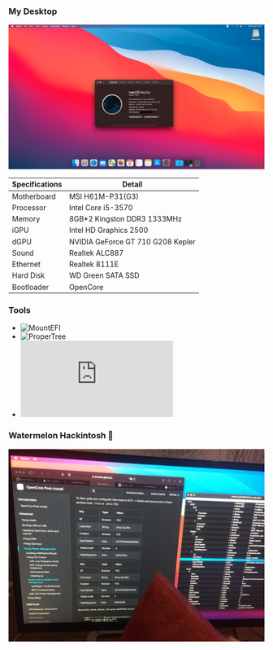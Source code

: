 ### My Desktop

![img](images/screenshot1.png)

| Specifications | Detail                                            |
| ------------------- | ------------------------------------------- |
| Motherboard | MSI H61M-P31(G3) |
| Processor | Intel Core i5-3570 |
| Memory | 8GB*2 Kingston DDR3 1333MHz |
| iGPU | Intel HD Graphics 2500 |
| dGPU | NVIDIA GeForce GT 710 G208 Kepler |
| Sound | Realtek ALC887 |
| Ethernet | Realtek 8111E |
| Hard Disk | WD Green SATA SSD |
| Bootloader | OpenCore |

### Tools

* ![MountEFI](https://github.com/corpnewt/MountEFI)
* ![ProperTree](https://github.com/corpnewt/ProperTree)
* ![ssdtPRGen.sh](https://github.com/Piker-Alpha/ssdtPRGen.sh)

### Watermelon Hackintosh 🍉
![img](images/watermelon.jpg)
